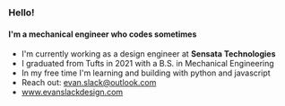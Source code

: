 ### Hello!

#### I'm a mechanical engineer who codes sometimes

- I'm currently working as a design engineer at **Sensata Technologies**
- I graduated from Tufts in 2021 with a B.S. in Mechanical Engineering
- In my free time I'm learning and building with python and javascript
- Reach out: [evan.slack@outlook.com](evan.slack@outlook.com)
- www.evanslackdesign.com
